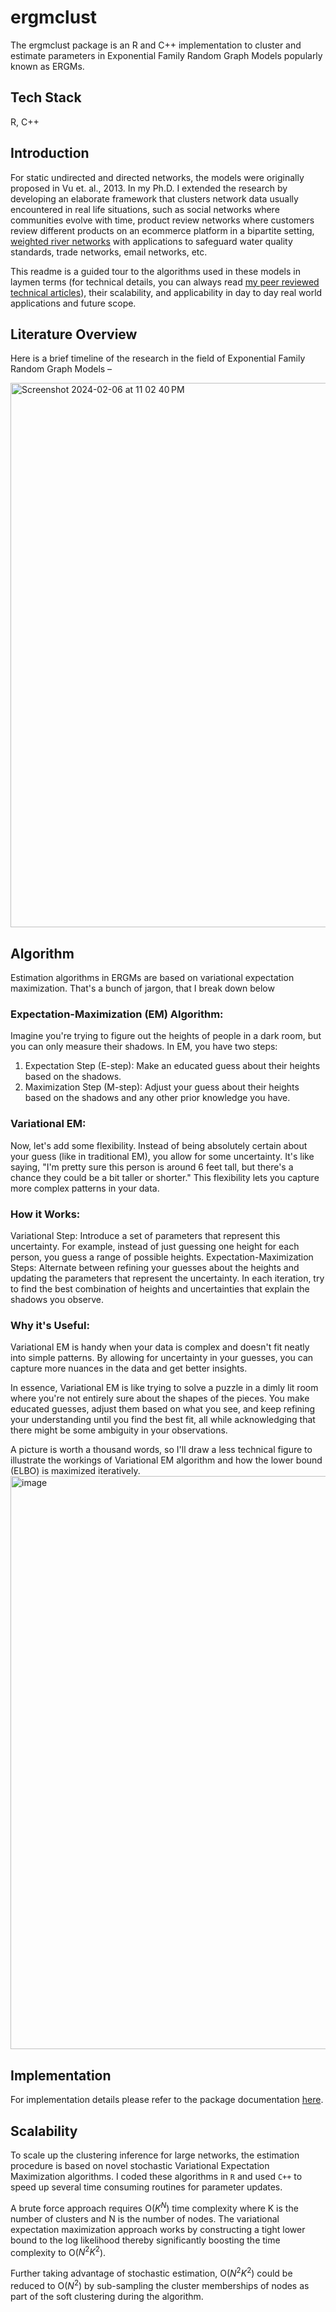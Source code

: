 # ergmclust
The ergmclust package is an R and C++ implementation to cluster and estimate parameters in Exponential Family Random Graph Models popularly known as ERGMs.

## Tech Stack
R, C++

## Introduction
For static undirected and directed networks, the models were originally proposed in Vu et. al., 2013. In my Ph.D. I extended the research by developing an elaborate framework that clusters network data usually encountered in real life situations, such as social networks where communities evolve with time, product review networks where customers review different products on an ecommerce platform in a bipartite setting, [weighted river networks](https://scholar.google.com/citations?view_op=view_citation&hl=en&user=mVExpwIAAAAJ&citation_for_view=mVExpwIAAAAJ:LkGwnXOMwfcC) with applications to safeguard water quality standards, trade networks, email networks, etc.

This readme is a guided tour to the algorithms used in these models in laymen terms (for technical details, you can always read [my peer reviewed technical articles](https://scholar.google.com/citations?user=mVExpwIAAAAJ&hl=en&oi=ao)), their scalability, and applicability in day to day real world applications and future scope.

## Literature Overview

Here is a brief timeline of the research in the field of Exponential Family Random Graph Models –

<img width="871" alt="Screenshot 2024-02-06 at 11 02 40 PM" src="https://github.com/amalag-19/netclust/assets/10363788/845606b7-5f0d-4bdb-825e-8fab4f77fe3c">

## Algorithm
Estimation algorithms in ERGMs are based on variational expectation maximization. That's a bunch of jargon, that I break down below

### Expectation-Maximization (EM) Algorithm:
Imagine you're trying to figure out the heights of people in a dark room, but you can only measure their shadows. In EM, you have two steps:

1. Expectation Step (E-step): Make an educated guess about their heights based on the shadows.
2. Maximization Step (M-step): Adjust your guess about their heights based on the shadows and any other prior knowledge you have.

### Variational EM: 
Now, let's add some flexibility. Instead of being absolutely certain about your guess (like in traditional EM), you allow for some uncertainty. It's like saying, "I'm pretty sure this person is around 6 feet tall, but there's a chance they could be a bit taller or shorter." This flexibility lets you capture more complex patterns in your data.

### How it Works:
Variational Step: Introduce a set of parameters that represent this uncertainty. For example, instead of just guessing one height for each person, you guess a range of possible heights.
Expectation-Maximization Steps: Alternate between refining your guesses about the heights and updating the parameters that represent the uncertainty. In each iteration, try to find the best combination of heights and uncertainties that explain the shadows you observe.

### Why it's Useful:
Variational EM is handy when your data is complex and doesn't fit neatly into simple patterns. By allowing for uncertainty in your guesses, you can capture more nuances in the data and get better insights.

In essence, Variational EM is like trying to solve a puzzle in a dimly lit room where you're not entirely sure about the shapes of the pieces. You make educated guesses, adjust them based on what you see, and keep refining your understanding until you find the best fit, all while acknowledging that there might be some ambiguity in your observations.

A picture is worth a thousand words, so I'll draw a less technical figure to illustrate the workings of Variational EM algorithm and how the lower bound (ELBO) is maximized iteratively.
<img width="917" alt="image" src="https://github.com/amalag-19/ergmclust/assets/10363788/5f088bc2-899f-4302-9529-bcdb2d977bc9">

## Implementation
For implementation details please refer to the package documentation [here](https://github.com/amalag-19/ergmclust/blob/master/ergmclust_documentation.pdf).

## Scalability

To scale up the clustering inference for large networks, the estimation procedure is based on novel stochastic Variational Expectation Maximization algorithms. I coded these algorithms in `R` and used `C++` to speed up several time consuming routines for parameter updates.

A brute force approach requires O($K^N$) time complexity where K is the number of clusters and N is the number of nodes. The variational expectation maximization approach works by constructing a tight lower bound to the log likelihood thereby significantly boosting the time complexity to O($N^2K^2$).

Further taking advantage of stochastic estimation, O($N^2K^2$) could be reduced to O($N^2$) by sub-sampling the cluster memberships of nodes as part of the soft clustering during the algorithm.





